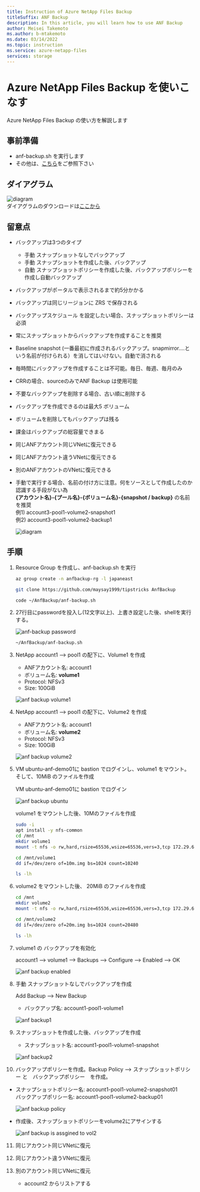 ```yaml
---
title: Instruction of Azure NetApp Files Backup
titleSuffix: ANF Backup
description: In this article, you will learn how to use ANF Backup
author: Meisei Takemoto
ms.author: b-mtakemoto
ms.date: 03/14/2022
ms.topic: instruction
ms.service: azure-netapp-files
services: storage
---
```


# Azure NetApp Files Backup を使いこなす

Azure NetApp Files Backup の使い方を解説します

## 事前準備

* anf-backup.sh を実行します
* その他は、[こちら](https://github.com/maysay1999/anfdemo02/blob/main/anf-hands-on_prep.md)をご参照下さい

## ダイアグラム

![diagram](https://github.com/maysay1999/tipstricks/blob/main/images/anf_backup_diagram.png)  
  ダイアグラムのダウンロードは[ここから](https://github.com/maysay1999/tipstricks/blob/main/pdfs/220314_hands-on_diagram_anf_backup.pdf)

## 留意点

* バックアップは3つのタイプ  
  * 手動 スナップショットなしでバックアップ  
  * 手動 スナップショットを作成した後、バックアップ  
  * 自動 スナップショットポリシーを作成した後、バックアップポリシーを作成し自動バックアップ  

* バックアップがポータルで表示されるまで約5分かかる
* バックアップは同じリージョンに ZRS で保存される
* バックアップスケジュール を設定したい場合、スナップショットポリシーは必須
* 常にスナップショットからバックアップを作成することを推奨
* Baseline snapshot (一番最初に作成されるバックアップ。snapmirror....という名前が付けられる）を消してはいけない。自動で消される
* 毎時間にバックアップを作成することは不可能。毎日、毎週、毎月のみ
* CRRの場合、sourceのみでANF Backup は使用可能
* 不要なバックアップを削除する場合、古い順に削除する
* バックアップを作成できるのは最大5 ボリューム
* ボリュームを削除してもバックアップは残る
* 課金はバックアップの総容量できまる
* 同じANFアカウント同じVNetに復元できる
* 同じANFアカウント違うVNetに復元できる
* 別のANFアカウントのVNetに復元できる
* 手動で実行する場合、名前の付け方に注意。何をソースとして作成したのか認識する手段がない為  
  **{アカウント名}-{プール名}-{ボリューム名}-{snapshot / backup}** の名前を推奨  
  例1) account3-pool1-volume2-snapshot1  
  例2) account3-pool1-volume2-backup1  

  ![diagram](https://github.com/maysay1999/tipstricks/blob/main/images/anf_backup_sample.png)

## 手順

1. Resource Group を作成し、anf-backup.sh を実行

   ```bash
   az group create -n anfbackup-rg -l japaneast
   ```

   ```bash
   git clone https://github.com/maysay1999/tipstricks AnfBackup
   ```

   ```bash
   code ~/AnfBackup/anf-backup.sh
   ```

2. 27行目にpasswordを投入し(12文字以上)、上書き設定した後、shellを実行する。

   ![anf-backup password](https://github.com/maysay1999/tipstricks/blob/main/images/anf-backup-password.png)

   ```bash
   ~/AnfBackup/anf-backup.sh
   ```

3. NetApp account1 --> pool1 の配下に、Volume1 を作成

   * ANFアカウント名: account1
   * ボリューム名: **volume1**
   * Protocol: NFSv3
   * Size: 100GiB

   ![anf backup volume1](https://github.com/maysay1999/tipstricks/blob/main/images/anf_backup_vol1.png)

4. NetApp account1 --> pool1 の配下に、Volume2 を作成

   * ANFアカウント名: account1
   * ボリューム名: **volume2**
   * Protocol: NFSv3
   * Size: 100GiB

   ![anf backup volume2](https://github.com/maysay1999/tipstricks/blob/main/images/anf_backup_vol2.png)  

5. VM ubuntu-anf-demo01に bastion でログインし、volume1 をマウント。そして、10MiB のファイルを作成

   VM ubuntu-anf-demo01に bastion でログイン

   ![anf backup ubuntu](https://github.com/maysay1999/tipstricks/blob/main/images/anf_backup_ubuntu.png)

   volume1 をマウントした後、10Mのファイルを作成

   ```bash
   sudo -i
   apt install -y nfs-common
   cd /mnt
   mkdir volume1
   mount -t nfs -o rw,hard,rsize=65536,wsize=65536,vers=3,tcp 172.29.64.4:/volume1 volume1
   ```

   ```bash
   cd /mnt/volume1
   dd if=/dev/zero of=10m.img bs=1024 count=10240
   ```

   ```bash
   ls -lh
   ```

6. volume2 をマウントした後、 20MiB のファイルを作成

   ```bash
   cd /mnt
   mkdir volume2
   mount -t nfs -o rw,hard,rsize=65536,wsize=65536,vers=3,tcp 172.29.64.4:/volume2 volume2
   ```

   ```bash
   cd /mnt/volume2
   dd if=/dev/zero of=20m.img bs=1024 count=20480
   ```

   ```bash
   ls -lh
   ```

7. volume1 の バックアップを有効化

   account1 --> volume1 --> Backups --> Configure --> Enabled --> OK  

   ![anf backup enabled](https://github.com/maysay1999/tipstricks/blob/main/images/anf_backup_enabled.png)

8. 手動 スナップショットなしでバックアップを作成

   Add Backup --> New Backup  

   * バックアップ名: account1-pool1-volume1  

   ![anf backup1](https://github.com/maysay1999/tipstricks/blob/main/images/anf_backup_backup1.png)

9. スナップショットを作成した後、バックアップを作成

   * スナップショット名: account1-pool1-volume1-snapshot

   ![anf backup2](https://github.com/maysay1999/tipstricks/blob/main/images/anf_backup_backup2.png)

10. バックアップポリシーを作成。Backup Policy --> スナップショットポリシー と　バックアップポリシー　を作成。

* スナップショットポリシー名: account1-pool1-volume2-snapshot01  
  バックアップポリシー名: account1-pool1-volume2-backup01  

  ![anf backup policy](https://github.com/maysay1999/tipstricks/blob/main/images/anf_backup_backuppolicy.png)

* 作成後、スナップショットポリシーをvolume2にアサインする  

  ![anf backup is assgined to vol2](https://github.com/maysay1999/tipstricks/blob/main/images/anf_backup_snapshotpolicy.png)

11. 同じアカウント同じVNetに復元

12. 同じアカウント違うVNetに復元

13. 別のアカウント同じVNetに復元

    * account2 からリストアする  
